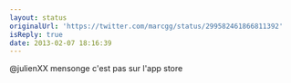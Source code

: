 ```yaml
---
layout: status
originalUrl: 'https://twitter.com/marcgg/status/299582461866811392'
isReply: true
date: 2013-02-07 18:16:39
---
```


@julienXX mensonge c'est pas sur l'app store
